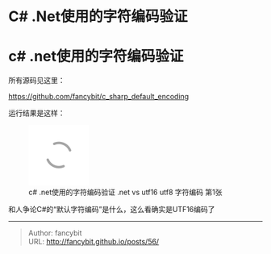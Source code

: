 # C# .Net使用的字符编码验证

<div class="header"><h1 class="single-title animate__animated animate__pulse animate__faster">c# .net使用的字符编码验证</h1></div>

<div class="content" id="content"><p>所有源码见这里：</p><p><!-- raw HTML omitted --><a href="https://github.com/fancybit/c_sharp_default_encoding" target="_blank" rel="external nofollow noopener noreferrer">https://github.com/fancybit/c_sharp_default_encoding</a><!-- raw HTML omitted --></p><!-- raw HTML omitted --><!-- raw HTML omitted --><p>运行结果是这样：</p><p></p><figure><a class="lightgallery" href="https://www.fancybit.top/zb_users/upload/2019/09/201909201568979800122350.png" data-thumbnail="https://www.fancybit.top/zb_users/upload/2019/09/201909201568979800122350.png" data-sub-html="<h2>c# .net使用的字符编码验证  .net vs utf16 utf8 字符编码 第1张</h2><p>c# .net使用的字符编码验证  .net vs utf16 utf8 字符编码 第1张</p>"><img class="lazyload" src="/svg/loading.min.svg" data-src="https://www.fancybit.top/zb_users/upload/2019/09/201909201568979800122350.png" data-srcset="https://www.fancybit.top/zb_users/upload/2019/09/201909201568979800122350.png, https://www.fancybit.top/zb_users/upload/2019/09/201909201568979800122350.png 1.5x, https://www.fancybit.top/zb_users/upload/2019/09/201909201568979800122350.png 2x" data-sizes="auto" alt="c# .net使用的字符编码验证  .net vs utf16 utf8 字符编码 第1张" title="c# .net使用的字符编码验证  .net vs utf16 utf8 字符编码 第1张"></a><figcaption class="image-caption">c# .net使用的字符编码验证 .net vs utf16 utf8 字符编码 第1张</figcaption></figure><p></p><p>和人争论C#的“默认字符编码”是什么，这么看确实是UTF16编码了</p><!-- raw HTML omitted --></div>



---

> Author: fancybit  
> URL: http://fancybit.github.io/posts/56/  

